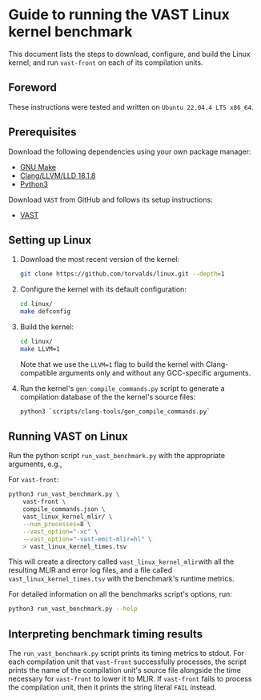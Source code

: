 # Guide to running the VAST Linux kernel benchmark

This document lists the steps to download, configure, and build the Linux
kernel; and run `vast-front` on each of its compilation units.

## Foreword

These instructions were tested and written on `Ubuntu 22.04.4 LTS x86_64`.

## Prerequisites

Download the following dependencies using your own package manager:

- [GNU Make](https://www.gnu.org/software/make/)
- [Clang/LLVM/LLD 18.1.8](https://github.com/llvm/llvm-project/releases/tag/llvmorg-18.1.8)
- [Python3](https://www.python.org/downloads/)

Download `VAST` from GitHub and follows its setup instructions:

- [VAST](https://github.com/trailofbits/vast)

## Setting up Linux

1. Download the most recent version of the kernel:

    ```bash
    git clone https://github.com/torvalds/linux.git --depth=1
    ```

1. Configure the kernel with its default configuration:

    ```bash
    cd linux/
    make defconfig
    ```

1. Build the kernel:

    ```bash
    cd linux/
    make LLVM=1
    ```

    Note that we use the `LLVM=1` flag to build the kernel with Clang-compatible
    arguments only and without any GCC-specific arguments.

1. Run the kernel's `gen_compile_commands.py` script to generate a compilation
   database of the the kernel's source files:

    ```sh
    python3 `scripts/clang-tools/gen_compile_commands.py`
    ```

## Running VAST on Linux

Run the python script `run_vast_benchmark.py` with the appropriate arguments,
e.g.,

For `vast-front`:

```bash
python3 run_vast_benchmark.py \
    vast-front \
    compile_commands.json \
    vast_linux_kernel_mlir/ \
    --num_processes=8 \
    --vast_option="-xc" \
    --vast_option="-vast-emit-mlir=hl" \
    > vast_linux_kernel_times.tsv
```

This will create a directory called `vast_linux_kernel_mlir`with all the
resulting MLIR and error log files, and a file called
`vast_linux_kernel_times.tsv` with the benchmark's runtime metrics.

For detailed information on all the benchmarks script's options, run:

```bash
python3 run_vast_benchmark.py --help
```

## Interpreting benchmark timing results

The `run_vast_benchmark.py` script prints its timing metrics to stdout. For each
compilation unit that `vast-front` successfully processes, the script prints the
name of the compilation unit's source file alongside the time necessary for
`vast-front` to lower it to MLIR. If `vast-front` fails to process the
compilation unit, then it prints the string literal `FAIL` instead.
